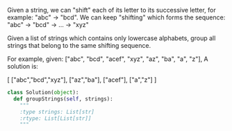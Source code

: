 Given a string, we can "shift" each of its letter to its successive letter, for example: "abc" -> "bcd". We can keep "shifting" which forms the sequence:
"abc" -> "bcd" -> ... -> "xyz"

Given a list of strings which contains only lowercase alphabets, group all strings that belong to the same shifting sequence.

For example, given: ["abc", "bcd", "acef", "xyz", "az", "ba", "a", "z"], 
A solution is:

[
  ["abc","bcd","xyz"],
  ["az","ba"],
  ["acef"],
  ["a","z"]
]


```python
class Solution(object):
  def groupStrings(self, strings):
    """
    :type strings: List[str]
    :rtype: List[List[str]]
    """
```
